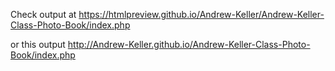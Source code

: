 Check output at https://htmlpreview.github.io/Andrew-Keller/Andrew-Keller-Class-Photo-Book/index.php 

or this output http://Andrew-Keller.github.io/Andrew-Keller-Class-Photo-Book/index.php

